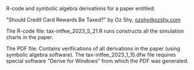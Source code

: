 R-code and symbolic algebra derivations for a paper entitled: 

"Should Credit Card Rewards Be Taxed?" by Oz Shy, ozshy@ozshy.com

The R-code file: tax-intfee_2023_5_21.R runs constructs all the simulation charts in the paper.

The PDF file: Contains verifications of all derivations in the paper (using symbolic algebra software).
The tax-intfee_2023_1_15.dfw file requires special software "Derive for Windows" from which the PDF was generated. 
